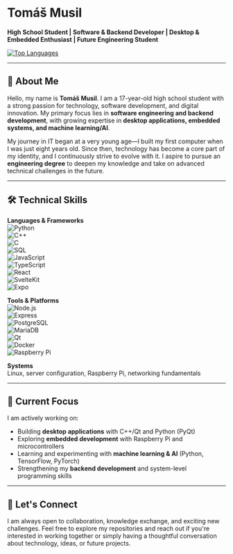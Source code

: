# Tomáš Musil

**High School Student | Software & Backend Developer | Desktop & Embedded Enthusiast | Future Engineering Student**

[![Top Languages](https://github-readme-stats.vercel.app/api/top-langs/?username=TomasMusi&layout=compact&hide=html&theme=dark)](https://github.com/TomasMusi)  

---

## 🧠 About Me

Hello, my name is **Tomáš Musil**. I am a 17-year-old high school student with a strong passion for technology, software development, and digital innovation. My primary focus lies in **software engineering and backend development**, with growing expertise in **desktop applications, embedded systems, and machine learning/AI**.  

My journey in IT began at a very young age—I built my first computer when I was just eight years old. Since then, technology has become a core part of my identity, and I continuously strive to evolve with it. I aspire to pursue an **engineering degree** to deepen my knowledge and take on advanced technical challenges in the future.  

---

## 🛠️ Technical Skills

**Languages & Frameworks**  
![Python](https://img.shields.io/badge/-Python-3776AB?style=flat&logo=python&logoColor=fff)  
![C++](https://img.shields.io/badge/-C++-00599C?style=flat&logo=cplusplus&logoColor=fff)  
![C](https://img.shields.io/badge/-C-000?style=flat&logo=c&logoColor=fff)  
![SQL](https://img.shields.io/badge/-SQL-4479A1?style=flat&logo=postgresql&logoColor=fff)  
![JavaScript](https://img.shields.io/badge/-JavaScript-F7DF1E?style=flat&logo=javascript&logoColor=000)  
![TypeScript](https://img.shields.io/badge/-TypeScript-3178C6?style=flat&logo=typescript&logoColor=fff)  
![React](https://img.shields.io/badge/-React-61DAFB?style=flat&logo=react&logoColor=000)  
![SvelteKit](https://img.shields.io/badge/-SvelteKit-FF3E00?style=flat&logo=svelte&logoColor=fff)  
![Expo](https://img.shields.io/badge/-Expo-000020?style=flat&logo=expo&logoColor=fff)  

**Tools & Platforms**  
![Node.js](https://img.shields.io/badge/-Node.js-339933?style=flat&logo=node.js&logoColor=fff)  
![Express](https://img.shields.io/badge/-Express-000?style=flat&logo=express&logoColor=fff)  
![PostgreSQL](https://img.shields.io/badge/-PostgreSQL-336791?style=flat&logo=postgresql&logoColor=fff)  
![MariaDB](https://img.shields.io/badge/-MariaDB-003545?style=flat&logo=mariadb&logoColor=fff)  
![Qt](https://img.shields.io/badge/-Qt-41CD52?style=flat&logo=qt&logoColor=fff)  
![Docker](https://img.shields.io/badge/-Docker-2496ED?style=flat&logo=docker&logoColor=fff)  
![Raspberry Pi](https://img.shields.io/badge/-Raspberry%20Pi-C51A4A?style=flat&logo=raspberrypi&logoColor=fff)  

**Systems**  
Linux, server configuration, Raspberry Pi, networking fundamentals  

---

## 🎯 Current Focus

I am actively working on:  
- Building **desktop applications** with C++/Qt and Python (PyQt)  
- Exploring **embedded development** with Raspberry Pi and microcontrollers  
- Learning and experimenting with **machine learning & AI** (Python, TensorFlow, PyTorch)  
- Strengthening my **backend development** and system-level programming skills  

---

## 🤝 Let's Connect

I am always open to collaboration, knowledge exchange, and exciting new challenges. Feel free to explore my repositories and reach out if you're interested in working together or simply having a thoughtful conversation about technology, ideas, or future projects.  
